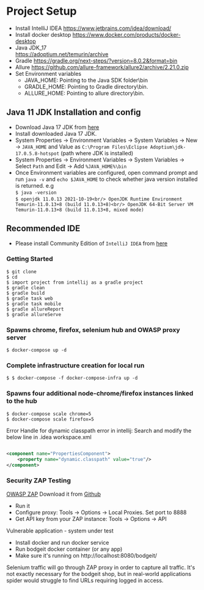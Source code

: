 # Project Setup

* Install IntelliJ IDEA
  https://www.jetbrains.com/idea/download/
* Install docker desktop
  https://www.docker.com/products/docker-desktop
* Java JDK_17  
  https://adoptium.net/temurin/archive
* Gradle
  https://gradle.org/next-steps/?version=8.0.2&format=bin
* Allure
  https://github.com/allure-framework/allure2/archive/2.21.0.zip
* Set Environment variables
    * JAVA_HOME: Pointing to the Java SDK folder\bin
    * GRADLE_HOME: Pointing to Gradle directory\bin.
    * ALLURE_HOME: Pointing to allure directory\bin.

## Java 11 JDK Installation and config

* Download Java 17 JDK from [here](https://adoptium.net/temurin/archive)
* Install downloaded Java 17 JDK.
* System Properties -> Environment Variables -> System Variables -> New -> `JAVA_HOME` and Value
  as `C:\Program Files\Eclipse Adoptium\jdk-17.0.5.8-hotspot` (path where JDK is installed)
* System Properties -> Environment Variables -> System Variables -> Select `Path` and Edit -> Add `%JAVA_HOME%\bin`
* Once Environment variables are configured, open command prompt and run `java -v` and `echo $JAVA_HOME` to check
  whether java version installed is returned. e.g <br/>
  `$ java -version`<br/>
  `$ openjdk 11.0.13 2021-10-19<br/>
  OpenJDK Runtime Environment Temurin-11.0.13+8 (build 11.0.13+8)<br/>
  OpenJDK 64-Bit Server VM Temurin-11.0.13+8 (build 11.0.13+8, mixed mode)`

## Recommended IDE

* Please install Community Edition of `IntelliJ IDEA`
  from [here](https://www.jetbrains.com/idea/download/#section=windows)

### Getting Started

```shell script
$ git clone 
$ cd 
$ import project from intellij as a gradle project
$ gradle clean
$ gradle build
$ gradle task web
$ gradle task mobile
$ gradle allureReport
$ gradle allureServe
```

### Spawns chrome, firefox, selenium hub and OWASP proxy server

```shell script
$ docker-compose up -d
```

### Complete infrastructure creation for local run

```shell script
$ $ docker-compose -f docker-compose-infra up -d
```

### Spawns four additional node-chrome/firefox instances linked to the hub

```shell script
$ docker-compose scale chrome=5
$ docker-compose scale firefox=5
```

Error Handle for dynamic classpath error in intellij:
Search and modify the below line in .idea workspace.xml

```xml

<component name="PropertiesComponent">
    <property name="dynamic.classpath" value="true"/>
</component>
``` 

### Security ZAP Testing

[OWASP ZAP](https://www.owasp.org/index.php/OWASP_Zed_Attack_Proxy_Project)
Download it from [Github](https://github.com/zaproxy/zaproxy/wiki/Downloads)

- Run it
- Configure proxy: Tools -> Options -> Local Proxies. Set port to 8888
- Get API key from your ZAP instance: Tools -> Options -> API

Vulnerable application - system under test

- Install docker and run docker service
- Run bodgeit docker container (or any app)
- Make sure it's running on http://localhost:8080/bodgeit/

Selenium traffic will go through ZAP proxy in order to capture all traffic. It's not exactly necessary for the bodgeit
shop, but in real-world applications spider would struggle to find URLs requiring logged in access.
